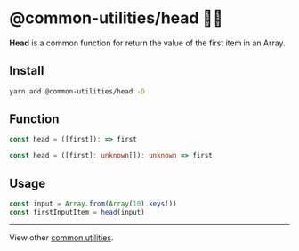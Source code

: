 # @common-utilities/head 🧰👤

**Head** is a common function for return the value of the first item in an Array.

## Install

```bash
yarn add @common-utilities/head -D
```

## Function

```javascript
const head = ([first]): => first
```

```typescript
const head = ([first]: unknown[]): unknown => first
```

## Usage

```javascript
const input = Array.from(Array(10).keys())
const firstInputItem = head(input)
```

---

View other [common utilities](../../README.md).
